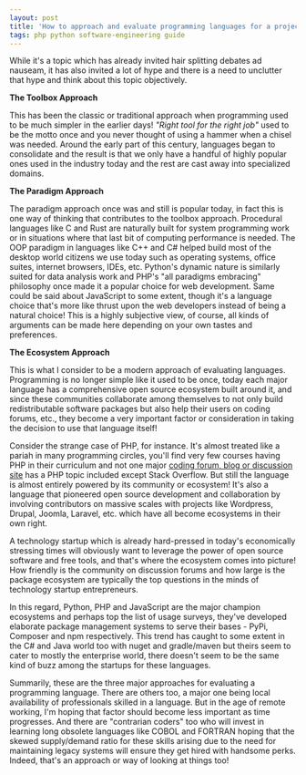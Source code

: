 ```yaml
---
layout: post
title: 'How to approach and evaluate programming languages for a project'
tags: php python software-engineering guide
---
```


While it's a topic which has already invited hair splitting debates ad nauseam, it has also invited a lot of hype and there is a need to unclutter that hype and think about this topic objectively.

**The Toolbox Approach**

This has been the classic or traditional approach when programming used to be much simpler in the earlier days! *"Right tool for the right job"* used to be the motto once and you never thought of using a hammer when a chisel was needed. Around the early part of this century, languages began to consolidate and the result is that we only have a handful of highly popular ones used in the industry today and the rest are cast away into specialized domains.

**The Paradigm Approach**

The paradigm approach once was and still is popular today, in fact this is one way of thinking that contributes to the toolbox approach. Procedural languages like C and Rust are naturally built for system programming work or in situations where that last bit of computing performance is needed. The OOP paradigm in languages like C++ and C# helped build most of the desktop world citizens we use today such as operating systems, office suites, internet browsers, IDEs, etc. Python's dynamic nature is similarly suited for data analysis work and PHP's "all paradigms embracing" philosophy once made it a popular choice for web development. Same could be said about JavaScript to some extent, though it's a language choice that's more like thrust upon the web developers instead of being a natural choice! This is a highly subjective view, of course, all kinds of arguments can be made here depending on your own tastes and preferences.


**The Ecosystem Approach**

This is what I consider to be a modern approach of evaluating languages. Programming is no longer simple like it used to be once, today each major language has a comprehensive open source ecosystem built around it, and since these communities collaborate among themselves to not only build redistributable software packages but also help their users on coding forums, etc., they become a very important factor or consideration in taking the decision to use that language itself!

Consider the strange case of PHP, for instance. It's almost treated like a pariah in many programming circles, you'll find very few courses having PHP in their curriculum and not one major [coding forum, blog or discussion site](https://github.com/prahladyeri/CuratedLists/blob/master/lists/programming.md#coding-forums-weblogs-and-discussion-sites) has a PHP topic included except Stack Overflow. But still the language is almost entirely powered by its community or ecosystem! It's also a language that pioneered open source development and collaboration by involving contributors on massive scales with projects like Wordpress, Drupal, Joomla, Laravel, etc. which have all become ecosystems in their own right.

A technology startup which is already hard-pressed in today's economically stressing times will obviously want to leverage the power of open source software and free tools, and that's where the ecosystem comes into picture! How friendly is the community on discussion forums and how large is the package ecosystem are typically the top questions in the minds of technology startup entrepreneurs.

In this regard, Python, PHP and JavaScript are the major champion ecosystems and perhaps top the list of usage surveys, they've developed elaborate package management systems to serve their bases - PyPi, Composer and npm respectively. This trend has caught to some extent in the C# and Java world too with nuget and gradle/maven but theirs seem to cater to mostly the enterprise world, there doesn't seem to be the same kind of buzz among the startups for these languages.

Summarily, these are the three major approaches for evaluating a programming language. There are others too, a major one being local availability of professionals skilled in a language. But in the age of remote working, I'm hoping that factor should become less important as time progresses. And there are "contrarian coders" too who will invest in learning long obsolete languages like COBOL and FORTRAN hoping that the skewed supply/demand ratio for these skills arising due to the need for maintaining legacy systems will ensure they get hired with handsome perks. Indeed, that's an approach or way of looking at things too!